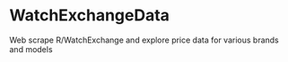 # WatchExchangeData
Web scrape R/WatchExchange and explore price data for various brands and models
